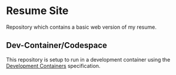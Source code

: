 # Resume Site

Repository which contains a basic web version of my resume.

## Dev-Container/Codespace

This repository is setup to run in a development container using the [Development Containers](https://containers.dev/) specification.
